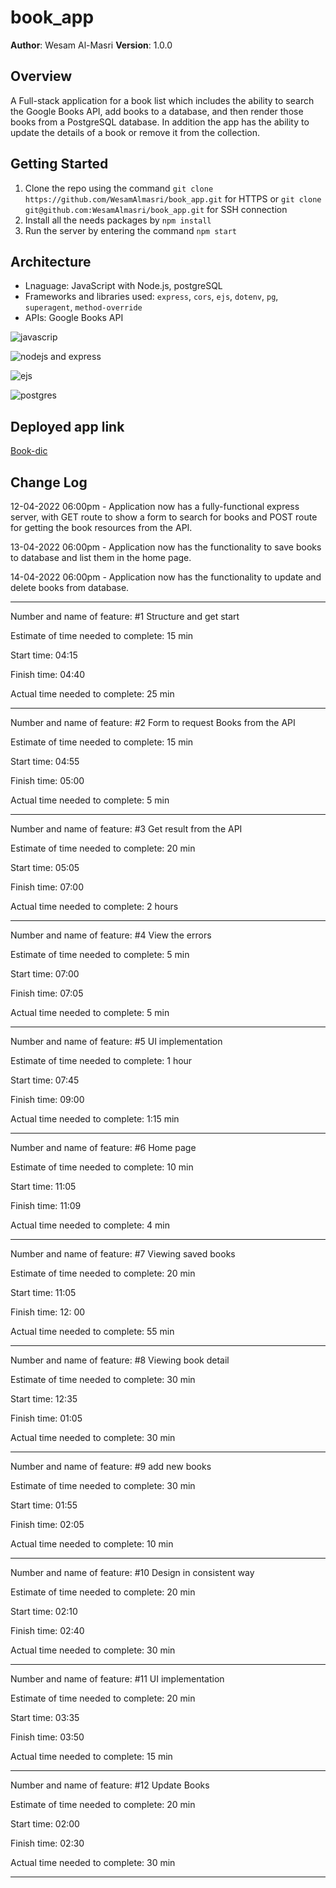 # book_app

**Author**: Wesam Al-Masri
**Version**: 1.0.0

## Overview

A Full-stack application for a book list which includes the ability to search the Google Books API, add books to a database, and then render those books from a PostgreSQL database. In addition the app has the ability to update the details of a book or remove it from the collection.

## Getting Started

1. Clone the repo using the command `git clone https://github.com/WesamAlmasri/book_app.git` for HTTPS or  `git clone git@github.com:WesamAlmasri/book_app.git` for SSH connection
2. Install all the needs packages by `npm install`
3. Run the server by entering the command `npm start`

## Architecture

- Lnaguage: JavaScript with Node.js, postgreSQL
- Frameworks and libraries used: `express`, `cors`, `ejs`,  `dotenv`, `pg`, `superagent`, `method-override`
- APIs: Google Books API

![javascrip](https://camo.githubusercontent.com/70af7d849226bbfced08e4510d3b0dc5cc6a38b3415abee253ec233286e5f66f/68747470733a2f2f6c68342e676f6f676c6575736572636f6e74656e742e636f6d2f686b614e467778315039314636425173762d4f56642d432d68344743784c4f67675a3969724f4545576e6a4d69667a53376a717a77666a3650775554614a367955635a304f75655275695a515252587771515775486369775a5a6d686c30634179486766494f792d544146336d33766f623135497142535f765a5955546c615f313337594e657276733341)

![nodejs and express](https://camo.githubusercontent.com/9ade6b7daaddeb7387dd09693e0295b264be4c6e520487cc2ccf37c05c6d6c4a/68747470733a2f2f6c68332e676f6f676c6575736572636f6e74656e742e636f6d2f466b3137487533757550455a464841583847486141544b3770796d645851464a4b35733769322d4e62794275464a73455f324f55517432627737672d3269423439657453757874357546533671514b4279364a746f4b35507132694f657567726f77316f5f725536574761315077574b687565304345685f5943574d4249724a7a6c6e6238366972534763)

![ejs](https://images.g2crowd.com/uploads/product/image/social_landscape/social_landscape_f9dd821cb48125c63c64b6f5c7552372/ejs.png)

![postgres](https://camo.githubusercontent.com/f80a0890f0522bd1be4e42725b8b0d2baeea1c59ac3fbefec65d87aef367ad7b/68747470733a2f2f6c68332e676f6f676c6575736572636f6e74656e742e636f6d2f5f53452d626b47626d5544483041365643746a3152386652533948575962374f5f5a39537267555f52384841654d52624469734a6968317744583559485053576e31772d5a2d6375794d6a6f6e65546e6c4a6d6e374d7835746d585368423055734c676f6739306f446c31676e39632d31453838706a476734364a3079364345786d494253774d47413951)

## Deployed app link

[Book-dic](https://book-dict.herokuapp.com)

## Change Log

12-04-2022 06:00pm - Application now has a fully-functional express server, with GET route to show a form to search for books and POST route for getting the book resources from the API.

13-04-2022 06:00pm - Application now has the functionality to save books to database and list them in the home page.

14-04-2022 06:00pm - Application now has the functionality to update and delete books from database.

---

Number and name of feature: #1 Structure and get start

Estimate of time needed to complete: 15 min

Start time: 04:15

Finish time: 04:40

Actual time needed to complete: 25 min

---

Number and name of feature: #2 Form to request Books from the API

Estimate of time needed to complete: 15 min

Start time: 04:55

Finish time: 05:00

Actual time needed to complete: 5 min

---

Number and name of feature: #3 Get result from the API

Estimate of time needed to complete: 20 min

Start time: 05:05

Finish time: 07:00

Actual time needed to complete: 2 hours

---

Number and name of feature: #4 View the errors

Estimate of time needed to complete: 5 min

Start time: 07:00

Finish time: 07:05

Actual time needed to complete: 5 min

---

Number and name of feature: #5 UI implementation

Estimate of time needed to complete: 1 hour

Start time: 07:45

Finish time: 09:00

Actual time needed to complete: 1:15 min

---

Number and name of feature: #6 Home page

Estimate of time needed to complete: 10 min

Start time: 11:05

Finish time: 11:09

Actual time needed to complete: 4 min

---

Number and name of feature: #7 Viewing saved books

Estimate of time needed to complete: 20 min

Start time: 11:05

Finish time: 12: 00

Actual time needed to complete: 55 min

---

Number and name of feature: #8 Viewing book detail

Estimate of time needed to complete: 30 min

Start time: 12:35

Finish time: 01:05

Actual time needed to complete: 30 min

---

Number and name of feature: #9 add new books

Estimate of time needed to complete: 30 min

Start time: 01:55

Finish time: 02:05

Actual time needed to complete: 10 min

---

Number and name of feature: #10 Design in consistent way

Estimate of time needed to complete: 20 min

Start time: 02:10

Finish time: 02:40

Actual time needed to complete: 30 min

---

Number and name of feature: #11 UI implementation

Estimate of time needed to complete: 20 min

Start time: 03:35

Finish time: 03:50

Actual time needed to complete: 15 min

---

Number and name of feature: #12 Update Books

Estimate of time needed to complete: 20 min

Start time: 02:00

Finish time: 02:30

Actual time needed to complete: 30 min

---
